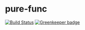 # pure-func

[![Build Status](https://travis-ci.org/sqlwwx/pure-func.svg?branch=master)](https://travis-ci.org/sqlwwx/pure-func) [![Greenkeeper badge](https://badges.greenkeeper.io/sqlwwx/pure-func.svg)](https://greenkeeper.io/)
